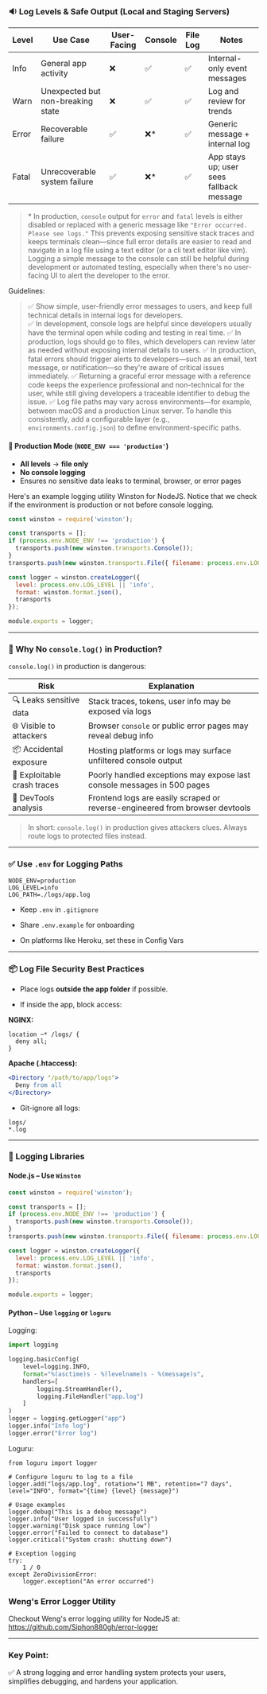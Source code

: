 ### 🔉 Log Levels & Safe Output (Local and Staging Servers)

| Level | Use Case                          | User-Facing | Console | File Log | Notes                                    |
| ----- | --------------------------------- | ----------- | ------- | -------- | ---------------------------------------- |
| Info  | General app activity              | ❌           | ✅       | ✅        | Internal-only event messages             |
| Warn  | Unexpected but non-breaking state | ❌           | ✅       | ✅        | Log and review for trends                |
| Error | Recoverable failure               | ✅           | ❌*      | ✅        | Generic message + internal log           |
| Fatal | Unrecoverable system failure      | ✅           | ❌*      | ✅        | App stays up; user sees fallback message |

> \* In production, `console` output for `error` and `fatal` levels is either disabled or replaced with a generic message like `"Error occurred. Please see logs."` This prevents exposing sensitive stack traces and keeps terminals clean—since full error details are easier to read and navigate in a log file using a text editor (or a cli text editor like vim).  Logging a simple message to the console can still be helpful during development or automated testing, especially when there's no user-facing UI to alert the developer to the error.  


Guidelines:
> ✅ Show simple, user-friendly error messages to users, and keep full technical details in internal logs for developers.  
> ✅ In development, console logs are helpful since developers usually have the terminal open while coding and testing in real time.
> ✅ In production, logs should go to files, which developers can review later as needed without exposing internal details to users. 
> ✅ In production, fatal errors should trigger alerts to developers—such as an email, text message, or notification—so they're aware of critical issues immediately.
> ✅ Returning a graceful error message with a reference code keeps the experience professional and non-technical for the user, while still giving developers a traceable identifier to debug the issue.
> ✅ Log file paths may vary across environments—for example, between macOS and a production Linux server. To handle this consistently, add a configurable layer (e.g., `environments.config.json`) to define environment-specific paths.


#### 🚫 Production Mode (`NODE_ENV === 'production'`)

- **All levels** → **file only**
- **No console logging**
- Ensures no sensitive data leaks to terminal, browser, or error pages

Here's an example logging utility Winston for NodeJS. Notice that we check if the environment is production or not before console logging.
```js
const winston = require('winston');

const transports = [];
if (process.env.NODE_ENV !== 'production') {
  transports.push(new winston.transports.Console());
}
transports.push(new winston.transports.File({ filename: process.env.LOG_PATH || 'logs/app.log' }));

const logger = winston.createLogger({
  level: process.env.LOG_LEVEL || 'info',
  format: winston.format.json(),
  transports
});

module.exports = logger;
```

---

### 🔐 Why No `console.log()` in Production?

`console.log()` in production is dangerous:

|Risk|Explanation|
|---|---|
|🔍 Leaks sensitive data|Stack traces, tokens, user info may be exposed via logs|
|🌐 Visible to attackers|Browser `console` or public error pages may reveal debug info|
|📦 Accidental exposure|Hosting platforms or logs may surface unfiltered console output|
|🧨 Exploitable crash traces|Poorly handled exceptions may expose last console messages in 500 pages|
|🧪 DevTools analysis|Frontend logs are easily scraped or reverse-engineered from browser devtools|

> In short: `console.log()` in production gives attackers clues. Always route logs to protected files instead.

---

### ✅ Use `.env` for Logging Paths

```env
NODE_ENV=production
LOG_LEVEL=info
LOG_PATH=./logs/app.log
```

- Keep `.env` in `.gitignore`
    
- Share `.env.example` for onboarding
    
- On platforms like Heroku, set these in Config Vars
    

---

### 📦 Log File Security Best Practices

- Place logs **outside the app folder** if possible.
    
- If inside the app, block access:
    

**NGINX:**

```nginx
location ~* /logs/ {
  deny all;
}
```

**Apache (.htaccess):**

```apache
<Directory "/path/to/app/logs">
  Deny from all
</Directory>
```

- Git-ignore all logs:
    

```gitignore
logs/
*.log
```

---

### 🧰 Logging Libraries

#### Node.js – Use `Winston`

```js
const winston = require('winston');

const transports = [];
if (process.env.NODE_ENV !== 'production') {
  transports.push(new winston.transports.Console());
}
transports.push(new winston.transports.File({ filename: process.env.LOG_PATH || 'logs/app.log' }));

const logger = winston.createLogger({
  level: process.env.LOG_LEVEL || 'info',
  format: winston.format.json(),
  transports
});

module.exports = logger;
```

#### Python – Use `logging` or `loguru`

Logging:
```python
import logging

logging.basicConfig(
    level=logging.INFO,
    format="%(asctime)s - %(levelname)s - %(message)s",
    handlers=[
        logging.StreamHandler(),
        logging.FileHandler("app.log")
    ]
)
logger = logging.getLogger("app")
logger.info("Info log")
logger.error("Error log")
```

Loguru:
```
from loguru import logger

# Configure loguru to log to a file
logger.add("logs/app.log", rotation="1 MB", retention="7 days", level="INFO", format="{time} {level} {message}")

# Usage examples
logger.debug("This is a debug message")
logger.info("User logged in successfully")
logger.warning("Disk space running low")
logger.error("Failed to connect to database")
logger.critical("System crash: shutting down")

# Exception logging
try:
    1 / 0
except ZeroDivisionError:
    logger.exception("An error occurred")

```

### Weng's Error Logger Utility

Checkout Weng's error logging utility for NodeJS at:
https://github.com/Siphon880gh/error-logger

---
### Key Point:

✅ A strong logging and error handling system protects your users, simplifies debugging, and hardens your application.
